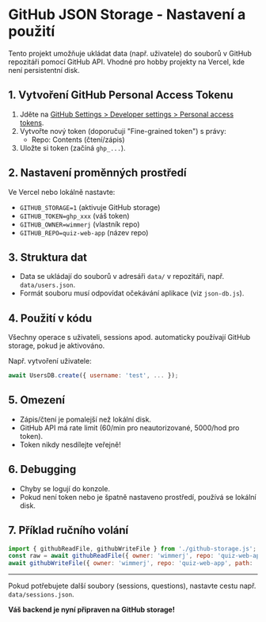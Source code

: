# GitHub JSON Storage - Nastavení a použití

Tento projekt umožňuje ukládat data (např. uživatele) do souborů v GitHub repozitáři pomocí GitHub API. Vhodné pro hobby projekty na Vercel, kde není persistentní disk.

## 1. Vytvoření GitHub Personal Access Tokenu

1. Jděte na [GitHub Settings > Developer settings > Personal access tokens](https://github.com/settings/tokens).
2. Vytvořte nový token (doporučuji "Fine-grained token") s právy:
   - Repo: Contents (čtení/zápis)
3. Uložte si token (začíná `ghp_...`).

## 2. Nastavení proměnných prostředí

Ve Vercel nebo lokálně nastavte:
- `GITHUB_STORAGE=1` (aktivuje GitHub storage)
- `GITHUB_TOKEN=ghp_xxx` (váš token)
- `GITHUB_OWNER=wimmerj` (vlastník repo)
- `GITHUB_REPO=quiz-web-app` (název repo)

## 3. Struktura dat

- Data se ukládají do souborů v adresáři `data/` v repozitáři, např. `data/users.json`.
- Formát souboru musí odpovídat očekávání aplikace (viz `json-db.js`).

## 4. Použití v kódu

Všechny operace s uživateli, sessions apod. automaticky používají GitHub storage, pokud je aktivováno.

Např. vytvoření uživatele:
```js
await UsersDB.create({ username: 'test', ... });
```

## 5. Omezení
- Zápis/čtení je pomalejší než lokální disk.
- GitHub API má rate limit (60/min pro neautorizované, 5000/hod pro token).
- Token nikdy nesdílejte veřejně!

## 6. Debugging
- Chyby se logují do konzole.
- Pokud není token nebo je špatně nastaveno prostředí, používá se lokální disk.

## 7. Příklad ručního volání
```js
import { githubReadFile, githubWriteFile } from './github-storage.js';
const raw = await githubReadFile({ owner: 'wimmerj', repo: 'quiz-web-app', path: 'data/users.json', token: 'ghp_xxx' });
await githubWriteFile({ owner: 'wimmerj', repo: 'quiz-web-app', path: 'data/users.json', content: raw, token: 'ghp_xxx' });
```

---

Pokud potřebujete další soubory (sessions, questions), nastavte cestu např. `data/sessions.json`.

**Váš backend je nyní připraven na GitHub storage!**
